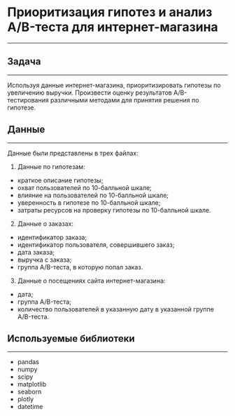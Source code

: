 # Приоритизация гипотез и анализ A/B-теста для интернет-магазина

---

## Задача

---
Используя данные интернет-магазина, приоритизировать гипотезы по увеличению выручки. Произвести оценку результатов A/B-тестирования различными методами для принятия решения по гипотезе.

## Данные

---

Данные были представлены в трех файлах:

1. Данные по гипотезам:

 - краткое описание гипотезы;
 - охват пользователей по 10-балльной шкале;
 - влияние на пользователей по 10-балльной шкале;
 - уверенность в гипотезе по 10-балльной шкале;
 - затраты ресурсов на проверку гипотезы по 10-балльной шкале. 


2. Данные о заказах:

 - идентификатор заказа;
 - идентификатор пользователя, совершившего заказ;
 - дата заказа;
 - выручка с заказа;
 - группа A/B-теста, в которую попал заказ.


3. Данные о посещениях сайта интернет-магазина:

 - дата;
 - группа A/B-теста;
 - количество пользователей в указанную дату в указанной группе A/B-теста.

## Используемые библиотеки

---

- pandas
- numpy
- scipy 
- matplotlib
- seaborn 
- plotly
- datetime 
